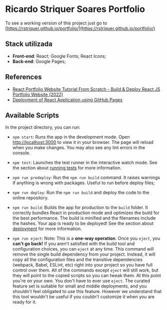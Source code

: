 # Ricardo Striquer Soares Portfolio

To see a working version of this project just go to [https://rstriquer.github.io/portfolio/](https://rstriquer.github.io/portfolio/)

## Stack utilizada

- **Front-end**: React; Google Fonts; React Icons;
- **Back-end**: Google Pages;

## References

- [React Portfolio Website Tutorial From Scratch - Build & Deploy React JS Portfolio Website (2022)](https://www.youtube.com/watch?v=G-Cr00UYokU)
- [Deployment of React Application using GitHub Pages](https://www.geeksforgeeks.org/deployment-of-react-application-using-github-pages/)

## Available Scripts

In the project directory, you can run:

- `npm start`: Runs the app in the development mode. Open
  [http://localhost:3000](http://localhost:3000) to view it in your browser. The
  page will reload when you make changes. You may also see any lint errors in the
  console.

- `npm test`: Launches the test runner in the interactive watch mode. See the
  section about
  [running tests](https://facebook.github.io/create-react-app/docs/running-tests)
  for more information.

- `npm run predeploy`: Run the `npm run build` command. It raises warnings
  if anything is wrong with packages. Useful to run before deploy files;

- `npm run deploy`: Run the `npm run build` and deploy the code to the
  online repository.

- `npm run build`: Builds the app for production to the `build` folder. It
  correctly bundles React in production mode and optimizes the build for the
  best performance. The build is minified and the filenames include the hashes.
  Your app is ready to be deployed! See the section about
  [deployment](https://facebook.github.io/create-react-app/docs/deployment) for
  more information.

- `npm run eject`: Note: This is a **one-way operation**. Once you `eject`, you
  **can't go back!** If you aren't satisfied with the build tool and
  configuration choices, you can `eject` at any time. This command will remove
  the single build dependency from your project. Instead, it will copy all the
  configuration files and the transitive dependencies (webpack, Babel, ESLint,
  etc) right into your project so you have full control over them. All of the
  commands except `eject` will still work, but they will point to the copied
  scripts so you can tweak them. At this point you're on your own. You don't
  have to ever use `eject`. The curated feature set is suitable for small and
  middle deployments, and you shouldn't feel obligated to use this feature.
  However we understand that this tool wouldn't be useful if you couldn't
  customize it when you are ready for it.
